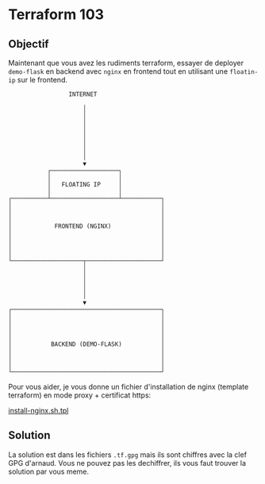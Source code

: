# Terraform 103

## Objectif

Maintenant que vous avez les rudiments terraform, essayer de deployer `demo-flask` en backend avec `nginx` en frontend tout en utilisant une `floatin-ip` sur le frontend.

```
                 INTERNET

                     │
                     │
                     │
                     │
                     │
                     │
                     │
                     │
                     ▼
           ┌───────────────────┐
           │                   │
           │   FLOATING IP     │
           │                   │
┌──────────┴───────────────────┴───────────┐
│                                          │
│                                          │
│                                          │
│            FRONTEND (NGINX)              │
│                                          │
│                                          │
│                                          │
│                                          │
└────────────────────┬─────────────────────┘
                     │
                     │
                     │
                     │
                     │
                     ▼
┌──────────────────────────────────────────┐
│                                          │
│                                          │
│                                          │
│                                          │
│           BACKEND (DEMO-FLASK)           │
│                                          │
│                                          │
│                                          │
└──────────────────────────────────────────┘
```

Pour vous aider, je vous donne un fichier d'installation de nginx (template terraform) en mode proxy + certificat https:

[install-nginx.sh.tpl](files/install-nginx.sh.tpl)


## Solution
La solution est dans les fichiers `.tf.gpg` mais ils sont chiffres avec la clef GPG d'arnaud. Vous ne pouvez pas les dechiffrer, ils vous faut trouver la solution par vous meme.
